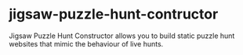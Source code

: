 # jigsaw-puzzle-hunt-contructor
Jigsaw Puzzle Hunt Constructor allows you to build static puzzle hunt websites that mimic the behaviour of live hunts.
